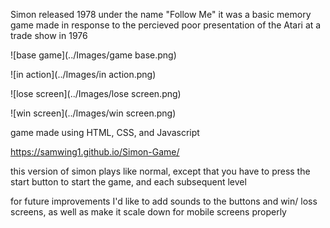 Simon
released 1978 under the name "Follow Me"
it was a basic memory game made in response to the percieved poor presentation of the Atari at a trade show in 1976

![base game](../Images/game base.png)

![in action](../Images/in action.png)

![lose screen](../Images/lose screen.png)

![win screen](../Images/win screen.png)

game made using HTML, CSS, and Javascript

https://samwing1.github.io/Simon-Game/ 

this version of simon plays like normal, except that you have to press the start button to start the game, and each subsequent level

for future improvements I'd like to add sounds to the buttons and win/ loss screens, as well as make it scale down for mobile screens properly